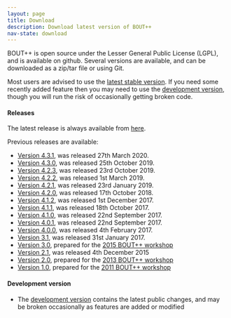 ```yaml
---
layout: page
title: Download
description: Download latest version of BOUT++
nav-state: download
---
```


BOUT++ is open source under the Lesser General Public License (LGPL), and is available on github.
Several versions are available, and can be downloaded as a zip/tar file or using Git.

Most users are advised to use the [latest stable version][latest].
If you need some recently added feature then you may need to use the [development version][development],
though you will run the risk of occasionally getting broken code.

#### Releases

The latest release is always available from [here][latest].

Previous releases are available:

* [Version 4.3.1][v4.3.1], was released 27th March 2020.
* [Version 4.3.0][v4.3.0], was released 25th October 2019.
* [Version 4.2.3][v4.2.3], was released 23rd October 2019.
* [Version 4.2.2][v4.2.2], was released 1st March 2019.
* [Version 4.2.1][v4.2.1], was released 23rd January 2019.
* [Version 4.2.0][v4.2.0], was released 17th October 2018.
* [Version 4.1.2][v4.1.2], was released 1st December 2017.
* [Version 4.1.1][v4.1.1], was released 18th October 2017.
* [Version 4.1.0][v4.1.0], was released 22nd September 2017.
* [Version 4.0.1][v4.0.1], was released 22nd September 2017.
* [Version 4.0.0][v4.0.0], was released 4th February 2017.
* [Version 3.1][v3.1], was released 31st January 2017.
* [Version 3.0][v3.0], prepared for the [2015 BOUT++ workshop](../documentation/workshop2015.html)
* [Version 2.1][v2.1], was released 4th December 2015
* [Version 2.0][v2.0], prepared for the [2013 BOUT++ workshop](https://bout2013.llnl.gov/)
* [Version 1.0][v1.0], prepared for the [2011 BOUT++ workshop](https://bout2011.llnl.gov/)

#### Development version

* The [development version][development] contains the latest public changes,
  and may be broken occasionally as features are added or modified

[latest]: https://github.com/boutproject/BOUT-dev/releases/latest
[development]: https://github.com/boutproject/BOUT-dev/tree/next
[v4.3.1]: https://github.com/boutproject/BOUT-dev/releases/tag/v4.3.1
[v4.3.0]: https://github.com/boutproject/BOUT-dev/releases/tag/v4.3.0
[v4.2.3]: https://github.com/boutproject/BOUT-dev/releases/tag/v4.2.3
[v4.2.2]: https://github.com/boutproject/BOUT-dev/releases/tag/v4.2.2
[v4.2.1]: https://github.com/boutproject/BOUT-dev/releases/tag/v4.2.1
[v4.2.0]: https://github.com/boutproject/BOUT-dev/releases/tag/v4.2.0
[v4.1.2]: https://github.com/boutproject/BOUT-dev/releases/tag/v4.1.2
[v4.1.1]: https://github.com/boutproject/BOUT-dev/releases/tag/v4.1.1
[v4.1.0]: https://github.com/boutproject/BOUT-dev/releases/tag/v4.1.0
[v4.0.1]: https://github.com/boutproject/BOUT-dev/releases/tag/v4.0.1
[v4.0.0]: https://github.com/boutproject/BOUT-dev/releases/tag/v4.0.0
[v3.1]: https://github.com/boutproject/BOUT-dev/releases/tag/v3.1
[v3.0]: https://github.com/boutproject/BOUT-dev/releases/tag/v3.0
[v2.1]: https://github.com/boutproject/BOUT-dev/releases/tag/v2.1
[v2.0]: https://github.com/boutproject/BOUT-dev/releases/tag/v2.0
[v1.0]: https://github.com/boutproject/BOUT-dev/releases/tag/v1.0
